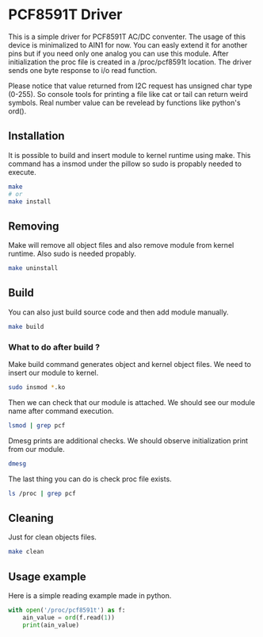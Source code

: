 # PCF8591T Driver
This is a simple driver for PCF8591T AC/DC conventer. The usage of this device is minimalized to AIN1 for now. You can easly extend it for another pins but if you need only one analog you can use this module. After initialization the proc file is created in a /proc/pcf8591t location. The driver sends one byte response to i/o read function.

Please notice that value returned from I2C request has unsigned char type (0-255). So console tools for printing a file like cat or tail can return weird symbols. Real number value can be revelead by functions like python's ord().

## Installation
It is possible to build and insert module to kernel runtime using make. This command has a insmod under the pillow so sudo is propably needed to execute.
``` bash
make
# or
make install
```

## Removing
Make will remove all object files and also remove module from kernel runtime. Also sudo is needed propably.
``` bash
make uninstall
```

## Build
You can also just build source code and then add module manually.
``` bash
make build
```
### What to do after build ?
Make build command generates object and kernel object files. We need to insert our module to kernel.
``` bash 
sudo insmod *.ko
```
Then we can check that our module is attached. We should see our module name after command execution.
``` bash
lsmod | grep pcf
```
Dmesg prints are additional checks. We should observe initialization print from our module.
``` bash
dmesg
```
The last thing you can do is check proc file exists.
``` bash
ls /proc | grep pcf
```

## Cleaning
Just for clean objects files.
``` bash
make clean
```

## Usage example
Here is a simple reading example made in python.
``` python
with open('/proc/pcf8591t') as f:
    ain_value = ord(f.read(1))
    print(ain_value)
```
